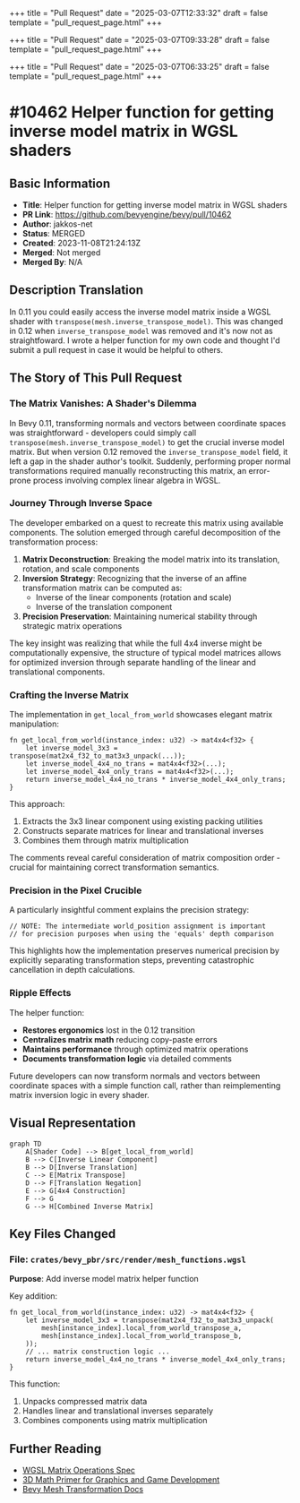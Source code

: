 +++
title = "Pull Request"
date = "2025-03-07T12:33:32"
draft = false
template = "pull_request_page.html"
+++

+++
title = "Pull Request"
date = "2025-03-07T09:33:28"
draft = false
template = "pull_request_page.html"
+++

+++
title = "Pull Request"
date = "2025-03-07T06:33:25"
draft = false
template = "pull_request_page.html"
+++

# #10462 Helper function for getting inverse model matrix in WGSL shaders

## Basic Information
- **Title**: Helper function for getting inverse model matrix in WGSL shaders
- **PR Link**: https://github.com/bevyengine/bevy/pull/10462
- **Author**: jakkos-net
- **Status**: MERGED
- **Created**: 2023-11-08T21:24:13Z
- **Merged**: Not merged
- **Merged By**: N/A

## Description Translation
In 0.11 you could easily access the inverse model matrix inside a WGSL shader with `transpose(mesh.inverse_transpose_model)`. This was changed in 0.12 when `inverse_transpose_model` was removed and it's now not as straightfoward. I wrote a helper function for my own code and thought I'd submit a pull request in case it would be helpful to others.

## The Story of This Pull Request

### The Matrix Vanishes: A Shader's Dilemma
In Bevy 0.11, transforming normals and vectors between coordinate spaces was straightforward - developers could simply call `transpose(mesh.inverse_transpose_model)` to get the crucial inverse model matrix. But when version 0.12 removed the `inverse_transpose_model` field, it left a gap in the shader author's toolkit. Suddenly, performing proper normal transformations required manually reconstructing this matrix, an error-prone process involving complex linear algebra in WGSL.

### Journey Through Inverse Space
The developer embarked on a quest to recreate this matrix using available components. The solution emerged through careful decomposition of the transformation process:
1. **Matrix Deconstruction**: Breaking the model matrix into its translation, rotation, and scale components
2. **Inversion Strategy**: Recognizing that the inverse of an affine transformation matrix can be computed as:
   - Inverse of the linear components (rotation and scale)
   - Inverse of the translation component
3. **Precision Preservation**: Maintaining numerical stability through strategic matrix operations

The key insight was realizing that while the full 4x4 inverse might be computationally expensive, the structure of typical model matrices allows for optimized inversion through separate handling of the linear and translational components.

### Crafting the Inverse Matrix
The implementation in `get_local_from_world` showcases elegant matrix manipulation:

```wgsl
fn get_local_from_world(instance_index: u32) -> mat4x4<f32> {
    let inverse_model_3x3 = transpose(mat2x4_f32_to_mat3x3_unpack(...));
    let inverse_model_4x4_no_trans = mat4x4<f32>(...);
    let inverse_model_4x4_only_trans = mat4x4<f32>(...);
    return inverse_model_4x4_no_trans * inverse_model_4x4_only_trans;
}
```

This approach:
1. Extracts the 3x3 linear component using existing packing utilities
2. Constructs separate matrices for linear and translational inverses
3. Combines them through matrix multiplication

The comments reveal careful consideration of matrix composition order - crucial for maintaining correct transformation semantics.

### Precision in the Pixel Crucible
A particularly insightful comment explains the precision strategy:
```wgsl
// NOTE: The intermediate world_position assignment is important
// for precision purposes when using the 'equals' depth comparison
```
This highlights how the implementation preserves numerical precision by explicitly separating transformation steps, preventing catastrophic cancellation in depth calculations.

### Ripple Effects
The helper function:
- **Restores ergonomics** lost in the 0.12 transition
- **Centralizes matrix math** reducing copy-paste errors
- **Maintains performance** through optimized matrix operations
- **Documents transformation logic** via detailed comments

Future developers can now transform normals and vectors between coordinate spaces with a simple function call, rather than reimplementing matrix inversion logic in every shader.

## Visual Representation

```mermaid
graph TD
    A[Shader Code] --> B[get_local_from_world]
    B --> C[Inverse Linear Component]
    B --> D[Inverse Translation]
    C --> E[Matrix Transpose]
    D --> F[Translation Negation]
    E --> G[4x4 Construction]
    F --> G
    G --> H[Combined Inverse Matrix]
```

## Key Files Changed

### File: `crates/bevy_pbr/src/render/mesh_functions.wgsl`
**Purpose**: Add inverse model matrix helper function

Key addition:
```wgsl
fn get_local_from_world(instance_index: u32) -> mat4x4<f32> {
    let inverse_model_3x3 = transpose(mat2x4_f32_to_mat3x3_unpack(
        mesh[instance_index].local_from_world_transpose_a,
        mesh[instance_index].local_from_world_transpose_b,
    ));
    // ... matrix construction logic ...
    return inverse_model_4x4_no_trans * inverse_model_4x4_only_trans;
}
```
This function:
1. Unpacks compressed matrix data
2. Handles linear and translational inverses separately
3. Combines components using matrix multiplication

## Further Reading
- [WGSL Matrix Operations Spec](https://www.w3.org/TR/WGSL/#matrix-builtin-functions)
- [3D Math Primer for Graphics and Game Development](https://gamemath.com/book/)
- [Bevy Mesh Transformation Docs](https://bevyengine.org/learn/book/features/3d#transforming-meshes)